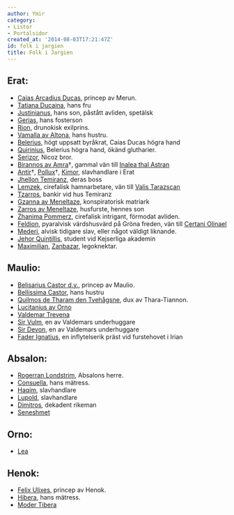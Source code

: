 ```yaml
---
author: Ymir
category:
- Listor
- Portalsidor
created_at: '2014-08-03T17:21:47Z'
id: folk i jargien
title: Folk i Jargien
---
```

## Erat:

-   [Caias Arcadius Ducas], princep av Merun.
-   [Tatiana Ducaina], hans fru
-   [Justinianus], hans son, påstått avliden, spetälsk
-   [Gerias], hans fosterson
-   [Rion], drunokisk exilprins.
-   [Vamalla av Altona], hans hustru.
-   [Belerius], högt uppsatt byråkrat, Caias Ducas högra hand
-   [Quirinius], Belerius högra hand, ökänd glutharier.
-   [Serizor], Nicoz bror.
-   [Birannos av Amra]†, gammal vän till [Inalea thal Astran]
-   [Antir]†, [Pollux]†, [Kimor], slavhandlare i Erat
-   [Jhellon Temiranz], deras boss
-   [Lemzek], cirefalisk hamnarbetare, vän till [Valis Tarazscan]
-   [Tzarros], bankir vid hus Temiranz
-   [Gzanna av Meneltaze], konspiratorisk matriark
-   [Zarros av Meneltaze], husfurste, hennes son
-   [Zhanima Pommerz], cirefalisk intrigant, förmodat avliden.
-   [Feldion], pyaralvisk värdshusvärd på Gröna freden, vän till [Certani Olinael]
-   [Mederi], alvisk tidigare slav, eller något väldigt liknande.
-   [Jehor Quintillis], student vid Kejserliga akademin
-   [Maximilian], [Zanbazar], legoknektar.

## Maulio:

-   [Belisarius Castor d.y.], princep av Maulio.
-   [Bellissima Castor], hans hustru
-   [Quilmos de Tharam den Tvehågsne], dux av Thara-Tiannon.
-   [Lucitanius av Orno]
-   [Valdemar Trevena]
-   [Sir Vulm], en av Valdemars underhuggare
-   [Sir Devon], en av Valdemars underhuggare
-   [Fader Ignatius], en inflytelserik präst vid furstehovet i Irian

## Absalon:

-   [Rogerran Londstrim], Absalons herre.
-   [Consuella], hans mätress.
-   [Haqim], slavhandlare
-   [Lupold], slavhandlare
-   [Dimitros], dekadent rikeman
-   [Seneshmet]

## Orno:

-   [Lea]

## Henok:

-   [Felix Ulixes], princep av Henok.
-   [Hibera], hans mätress.
-   [Moder Tibera]

  [Caias Arcadius Ducas]: Caias_Arcadius_Ducas
  [Tatiana Ducaina]: Tatiana_Ducaina
  [Justinianus]: Justinianus
  [Gerias]: Gerias
  [Rion]: Rion
  [Vamalla av Altona]: Vamalla_av_Altona
  [Belerius]: Belerius
  [Quirinius]: Quirinius
  [Serizor]: Serizor_Mehzinor
  [Birannos av Amra]: Birannos_av_Amra
  [Inalea thal Astran]: Inalea_thal_Astran
  [Antir]: Antir
  [Pollux]: Pollux
  [Kimor]: Kimor
  [Jhellon Temiranz]: Jhellon_Temiranz
  [Lemzek]: Lemzek
  [Valis Tarazscan]: Valis_Tarazscan
  [Tzarros]: Tzarros
  [Gzanna av Meneltaze]: Gzanna_av_Meneltaze
  [Zarros av Meneltaze]: Zarros_av_Meneltaze
  [Zhanima Pommerz]: Zhanima_Pommerz
  [Feldion]: Feldion
  [Certani Olinael]: Certani_Olinael
  [Mederi]: Mederi
  [Jehor Quintillis]: Jehor_Quintillis
  [Maximilian]: Maximilian
  [Zanbazar]: Zanbazar
  [Belisarius Castor d.y.]: Belisarius_Castor_d.y.
  [Bellissima Castor]: Belissima_Castor
  [Quilmos de Tharam den Tvehågsne]: Quilmos_de_Tharam_den_Tvehågsne
  [Lucitanius av Orno]: Lucitanius_av_Orno
  [Valdemar Trevena]: Valdemar_Trevena
  [Sir Vulm]: Sir_Vulm
  [Sir Devon]: Sir_Devon
  [Fader Ignatius]: Fader_Ignatius
  [Rogerran Londstrim]: Rogerran_Londstrim
  [Consuella]: Consuella
  [Haqim]: Haqim
  [Lupold]: Lupold
  [Dimitros]: Dimitros
  [Seneshmet]: Seneshmet
  [Lea]: Lea
  [Felix Ulixes]: Felix_Ulixes
  [Hibera]: Hibera
  [Moder Tibera]: Moder_Tibera